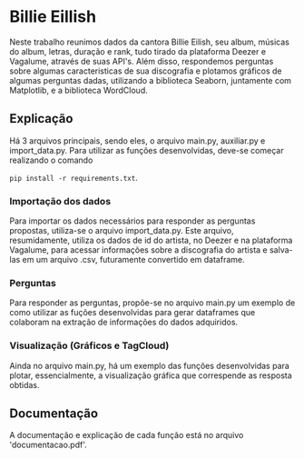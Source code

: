 # Billie Eillish 

Neste trabalho reunimos dados da cantora Billie Eilish, seu album, músicas do album, letras, duração e rank, tudo tirado da plataforma Deezer e Vagalume, através de suas API's. Além disso, respondemos perguntas sobre algumas caracteristicas de sua discografia e plotamos gráficos de algumas perguntas dadas, utilizando a biblioteca Seaborn, juntamente com Matplotlib, e a biblioteca WordCloud. 

## Explicação

Há 3 arquivos principais, sendo eles, o arquivo main.py, auxiliar.py e import_data.py. Para utilizar as funções desenvolvidas, deve-se começar realizando o comando 

```pip install -r requirements.txt```.

### Importação dos dados

Para importar os dados necessários para responder as perguntas propostas, utiliza-se o arquivo import_data.py. Este arquivo, resumidamente, utiliza os dados de id do artista, no Deezer e na plataforma Vagalume, para acessar informações sobre a discografia do artista e salva-las em um arquivo .csv, futuramente convertido em dataframe. 

### Perguntas 

Para responder as perguntas, propõe-se no arquivo main.py um exemplo de como utilizar as fuções desenvolvidas para gerar dataframes que colaboram na extração de informações do dados adquiridos.

### Visualização (Gráficos e TagCloud)
  
  Ainda no arquivo main.py, há um exemplo das funções desenvolvidas para plotar, essencialmente, a visualização gráfica que correspende as resposta obtidas.
  
## Documentação

A documentação e explicação de cada função está no arquivo 'documentacao.pdf'.
